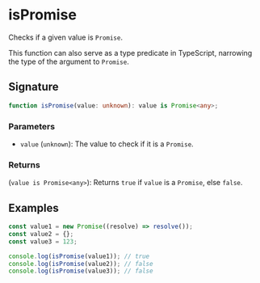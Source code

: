 # isPromise

Checks if a given value is `Promise`.

This function can also serve as a type predicate in TypeScript, narrowing the type of the argument to `Promise`.

## Signature

```typescript
function isPromise(value: unknown): value is Promise<any>;
```

### Parameters

- `value` (`unknown`): The value to check if it is a `Promise`.

### Returns

(`value is Promise<any>`): Returns `true` if `value` is a `Promise`, else `false`.

## Examples

```typescript
const value1 = new Promise((resolve) => resolve());
const value2 = {};
const value3 = 123;

console.log(isPromise(value1)); // true
console.log(isPromise(value2)); // false
console.log(isPromise(value3)); // false
```